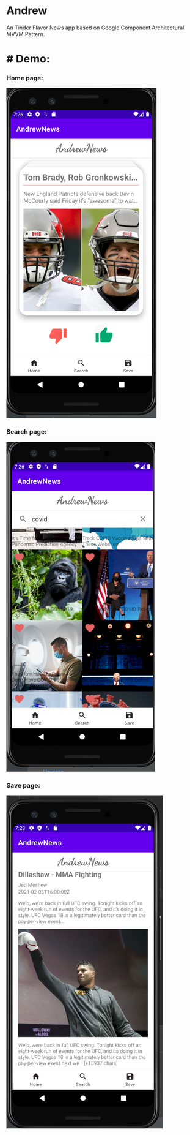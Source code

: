 # Andrew
An Tinder Flavor News app based on Google Component Architectural MVVM Pattern.

# # Demo:

### Home page:

![image](https://github.com/SteveSunTech/Andrew/blob/master/demo1.png)

### Search page:

![image](https://github.com/SteveSunTech/Andrew/blob/master/demo2.png)

### Save page:
![image](https://github.com/SteveSunTech/Andrew/blob/master/demo3.png)

